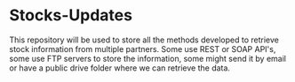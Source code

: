 # Stocks-Updates

This repository will be used to store all the methods developed to retrieve stock information from multiple partners.
Some use REST or SOAP API's, some use FTP servers to store the information, some might send it by email or have a public drive folder where we can retrieve the data.
